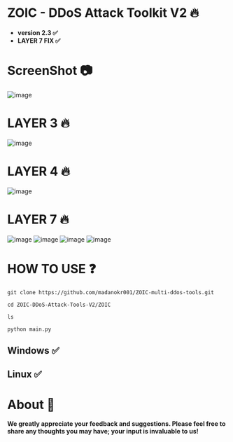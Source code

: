 # ZOIC - DDoS Attack Toolkit V2 🔥

- **version 2.3 ✅**
- **LAYER 7 FIX ✅**
  
# ScreenShot 📷
![image](https://github.com/user-attachments/assets/b8925867-8715-4224-b521-84afd9b60aab)



# LAYER 3 🔥
![image](https://github.com/user-attachments/assets/6a7241e9-7df9-45c2-b5f2-e70f4da7698b)


# LAYER 4 🔥
![image](https://github.com/user-attachments/assets/3b2ba91d-4e9b-4bd7-b151-4e64ac4b2aa5)


# LAYER 7 🔥
![image](https://github.com/user-attachments/assets/10c077aa-35dc-4390-8bcc-88dc8e525a6c)
![image](https://github.com/user-attachments/assets/b1ef44b7-8eab-45f1-b837-00e0513a5384)
![image](https://github.com/user-attachments/assets/f8973c53-1dce-4643-8bd9-030c298aced1)
![image](https://github.com/user-attachments/assets/a4a953b5-59e5-42ed-94fb-0697254164f3)









# HOW TO USE ❓
```
git clone https://github.com/madanokr001/ZOIC-multi-ddos-tools.git
```
```
cd ZOIC-DDoS-Attack-Tools-V2/ZOIC
```
```
ls
```
```
python main.py
```

## Windows ✅
## Linux ✅

# About 🤑
**We greatly appreciate your feedback and suggestions. Please feel free to share any thoughts you may have; your input is invaluable to us!**






